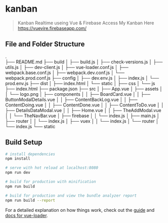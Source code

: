 # kanban

> Kanban Realtime useing Vue & Firebase
> Access My Kanban Here https://vuevire.firebaseapp.com/

## File and Folder Structure
.  
├── README.md
├── build
│   ├── build.js
│   ├── check-versions.js
│   ├── utils.js
│   ├── dev-client.js
│   ├── vue-loader.conf.js
│   ├── webpack.base.conf.js
│   ├── webpack.dev.conf.js
│   └── webpack.prod.conf.js
├── config
│   ├── dev.env.js
│   ├── index.js
│   └── prod.env.js
├── dist
│   ├── index.html
│   └── static
│       ├── css
│       └── js
├── index.html
├── package.json
├── src
│   ├── App.vue
│   ├── assets
│   │   └── logo.png
│   ├── components
│   │   ├── BoardCard.vue
│   │   ├── ButtonModalDetails.vue
│   │   ├── ContentBackLog.vue
│   │   ├── ContentDoing.vue
│   │   ├── ContentDone.vue
│   │   ├── ContentToDo.vue
│   │   ├── DetailsDataModal.vue
│   │   ├── Home.vue
│   │   ├── TheAddModal.vue
│   │   └── TheNavBar.vue
│   ├── firebase
│   │   └── index.js
│   ├── main.js
│   ├── router
│   │   └── index.js
│   ├── vuex
│   │   └── index.js
│   └── router
│       └── index.js
└── static

## Build Setup

``` bash
# install dependencies
npm install

# serve with hot reload at localhost:8080
npm run dev

# build for production with minification
npm run build

# build for production and view the bundle analyzer report
npm run build --report
```

For a detailed explanation on how things work, check out the [guide](http://vuejs-templates.github.io/webpack/) and [docs for vue-loader](http://vuejs.github.io/vue-loader).
